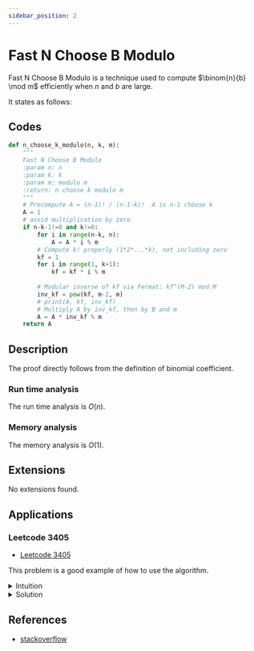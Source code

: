 ```yaml
---
sidebar_position: 2
---
```


# Fast N Choose B Modulo

Fast N Choose B Modulo is a technique used to compute $\binom{n}{b} \mod m$ efficiently when $n$ and $b$ are large.

It states as follows:

## Codes

```python
def n_choose_k_modulo(n, k, m):
    """
    Fast N Choose B Modulo
    :param n: n
    :param k: k
    :param m: modulo m
    :return: n choose k modulo m
    """
    # Precompute A = (n-1)! / (n-1-k)!  A is n-1 choose k
    A = 1
    # avoid multiplication by zero
    if n-k-1!=0 and k!=0:
        for i in range(n-k, n):
            A = A * i % m
        # Compute k! properly (1*2*...*k), not including zero
        kf = 1
        for i in range(1, k+1):
            kf = kf * i % m
        
        # Modular inverse of kf via Fermat: kf^(M-2) mod M
        inv_kf = pow(kf, m-2, m)
        # print(A, kf, inv_kf)
        # Multiply A by inv_kf, then by B and m
        A = A * inv_kf % m
    return A
```

## Description

The proof directly follows from the definition of binomial coefficient.

### Run time analysis

The run time analysis is $O(n)$.

### Memory analysis

The memory analysis is $O(1)$.

## Extensions

No extensions found.

## Applications

### Leetcode 3405

- [Leetcode 3405](https://leetcode.com/problems/count-the-number-of-arrays-with-k-matching-adjacent-elements/description)

This problem is a good example of how to use the algorithm.

<details>
<summary>Intuition</summary>

First, fix the first element, then from the rest $n-1$ elements, we need to choose $k$ elements to be the same as the previous one.

That is $\binom{n-1}{k}$ ways.

Then, we need to choose $m-1$ elements from the rest $n-k-1$ elements to be different from the previous one.

</details>

<details>
<summary>Solution</summary>

```python
class Solution:
    def countGoodArrays(self, n: int, m: int, k: int) -> int:
        # combinatoric
        M = 10**9 + 7

        # Precompute A = (n-1)! / (n-1-k)!  A is n-1 choose k
        A = 1
        if n-k-1!=0 and k!=0:
            for i in range(n-k, n):
                A = A * i % M
            # Compute k! properly (1*2*...*k), not including zero
            kf = 1
            for i in range(1, k+1):
                kf = kf * i % M
            
            # Modular inverse of kf via Fermat: kf^(M-2) mod M
            inv_kf = pow(kf, M-2, M)
            # print(A, kf, inv_kf)
            # Multiply A by inv_kf, then by B and m
            A = A * inv_kf % M
        B = pow(m-1, n-1-k, M)

        # print(A,B)
        return m * A % M * B % M
```

</details>

## References

- [stackoverflow](https://stackoverflow.com/questions/10118137/fast-n-choose-k-mod-p-for-large-n)
